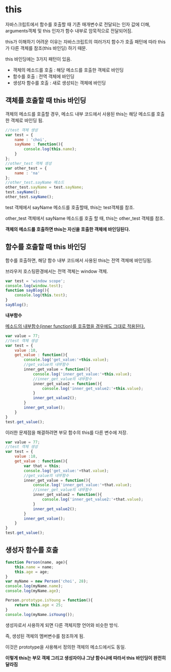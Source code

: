 # this

자바스크립트에서 함수를 호출할 때 기존 매개변수로 전달되는 인자 값에 더해, arguments객체 및 this 인자가 함수 내부로 암묵적으로 전달되어짐.

this가 이해하기 어려운 이유는 자바스크립트의 여러가지 함수가 호출 패턴에 따라 this가 다른 객체를 참조(this 바인딩) 하기 때문.

this 바인딩에는 3가지 패턴이 있음.

- 객체의 메소드를 호출 : 해당 메소드를 호출한 객체로 바인딩
- 함수를 호출 : 전역 객체에 바인딩
- 생성자 함수를 호출 : 새로 생성되는 객체에 바인딩

## 객체를 호출할 때 this 바인딩

객체의 메소드를 호출할 경우, 메소드 내부 코드에서 사용된 this는 해당 메소드를 호출한 객체로 바인딩 됨. 

```javascript
//test 객체 생성
var test = {
    name : 'choi',
    sayName : function(){
        console.log(this.name);
    }
};
//other_test 객체 생성
var other_test = {
    name : 'na'
};
//other_test.sayName 메소드
other_test.sayName = test.sayName;
test.sayName();
other_test.sayName();
```

test 객체에서 sayName 메소드를 호출할때, this는 test객체를 참조.

other_test 객체에서 sayName 메소드를 호출 할 때, this는 other_test 객체를 참조.

**객체의 메소드를 호출하면 this는 자신을 호출한 객체에 바인딩된다.**

## 함수를 호출할 때 this 바인딩

함수를 호출하면, 해당 함수 내부 코드에서 사용된 this는 전역 객체에 바인딩됨.

브라우저 호스팅환경에서는 전역 객체는 window 객체.

```javascript
var test = 'window scope';
console.log(window.test);
function sayBlog(){
    console.log(this.test);
}
sayBlog();
```

**내부함수**

<u>메소드의 내부함수(inner function)를 호출했을 경우에도 그대로 적용된다.</u>

```javascript
var value = 77;
//test 객체 생성
var test = {
    value :18,
    get_value : function(){
        console.log('get_value:'+this.value);
        //get_value의 내부함수
        inner_get_value = function(){
            console.log('inner_get_value:'+this.value);
            //inner_get_value의 내부함수
            inner_get_value2 = function(){
                console.log('inner_get_value2:'+this.value);
            }
            inner_get_value2();
        }
        inner_get_value();
    }
}
test.get_value();
```

이러한 문제점을 해결하려면 부모 함수의 this를 다른 변수에 저장.

```javascript
var value = 77;
//test 객체 생성
var test = {
    value :18,
    get_value : function(){
        var that = this;
        console.log('get_value:'+that.value);
        //get_value의 내부함수
        inner_get_value = function(){
            console.log('inner_get_value:'+that.value);
            //inner_get_value의 내부함수
            inner_get_value2 = function(){
                console.log('inner_get_value2:'+that.value);
            }
            inner_get_value2();
        }
        inner_get_value();
    }
}
test.get_value();
```

## 생성자 함수를 호출

```javascript
function Person(name, age){
    this.name = name;
    this.age = age;
}
var myName = new Person('choi', 28);
console.log(myName.name);
console.log(myName.age);

Person.prototype.isYoung = function(){
    return this.age < 25;
}
console.log(myName.isYoung());
```

생성자로서 사용하게 되면 다른 객체지향 언어와 비슷한 방식.

즉, 생성된 객체의 멤버변수를 참조하게 됨.

이것은 prototype을 사용해서 정의한 객체의 메소드에서도 동일.

**이렇게 this는 부모 객체 그리고 생성자이냐 그냥 함수냐에 따라서 this 바인딩이 완전히 달라짐**


